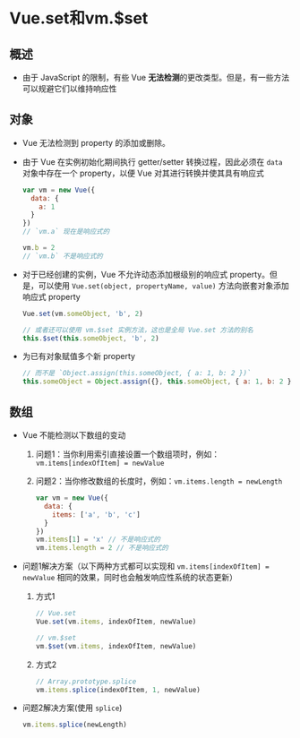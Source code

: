 # Vue.set和vm.\$set

## 概述

  - 由于 JavaScript 的限制，有些 Vue **无法检测**的更改类型。但是，有一些方法可以规避它们以维持响应性

## 对象

  - Vue 无法检测到 property 的添加或删除。

  - 由于 Vue 在实例初始化期间执行 getter/setter 转换过程，因此必须在 `data` 对象中存在一个 property，以便 Vue 对其进行转换并使其具有响应式

    ```javascript
    var vm = new Vue({
      data: {
        a: 1
      }
    })
    // `vm.a` 现在是响应式的

    vm.b = 2
    // `vm.b` 不是响应式的
    ```

  - 对于已经创建的实例，Vue 不允许动态添加根级别的响应式 property。但是，可以使用 `Vue.set(object, propertyName, value)` 方法向嵌套对象添加响应式 property

    ```javascript
    Vue.set(vm.someObject, 'b', 2)

    // 或者还可以使用 vm.$set 实例方法，这也是全局 Vue.set 方法的别名
    this.$set(this.someObject, 'b', 2)
    ```

  - 为已有对象赋值多个新 property

    ```javascript
    // 而不是 `Object.assign(this.someObject, { a: 1, b: 2 })`
    this.someObject = Object.assign({}, this.someObject, { a: 1, b: 2 })
    ```

## 数组

  - Vue 不能检测以下数组的变动

    1.  问题1：当你利用索引直接设置一个数组项时，例如：`vm.items[indexOfItem] = newValue`

    2.  问题2：当你修改数组的长度时，例如：`vm.items.length = newLength`

        ```javascript
        var vm = new Vue({
          data: {
            items: ['a', 'b', 'c']
          }
        })
        vm.items[1] = 'x' // 不是响应式的
        vm.items.length = 2 // 不是响应式的
        ```

  - 问题1解决方案（以下两种方式都可以实现和 `vm.items[indexOfItem] = newValue` 相同的效果，同时也会触发响应性系统的状态更新）

    1.  方式1

        ```javascript
        // Vue.set
        Vue.set(vm.items, indexOfItem, newValue)

        // vm.$set
        vm.$set(vm.items, indexOfItem, newValue)

        ```

    2.  方式2

        ```javascript
        // Array.prototype.splice
        vm.items.splice(indexOfItem, 1, newValue)
        ```

  - 问题2解决方案(使用 `splice`)

    ```javascript
    vm.items.splice(newLength)
    ```
